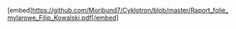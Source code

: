 [embed]https://github.com/Moribund7/Cyklotron/blob/master/Raport_folie_mylarowe_Filip_Kowalski.pdf[/embed]

